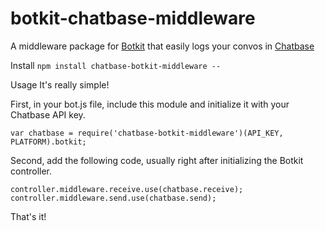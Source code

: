 # botkit-chatbase-middleware

A middleware package for [Botkit](https://botkit.ai/) that easily logs your convos in  [Chatbase](https://chatbase.com/)

Install
``` npm install chatbase-botkit-middleware -- ```

Usage
It's really simple!

First, in your bot.js file, include this module and initialize it with your Chatbase API key.

``` var chatbase = require('chatbase-botkit-middleware')(API_KEY, PLATFORM).botkit; ```

Second, add the following code, usually right after initializing the Botkit controller.

```
controller.middleware.receive.use(chatbase.receive);
controller.middleware.send.use(chatbase.send);
```

That's it!
